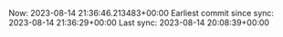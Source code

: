 Now: 2023-08-14 21:36:46.213483+00:00 Earliest commit since sync: 2023-08-14 21:36:29+00:00 Last sync: 2023-08-14 20:08:39+00:00
